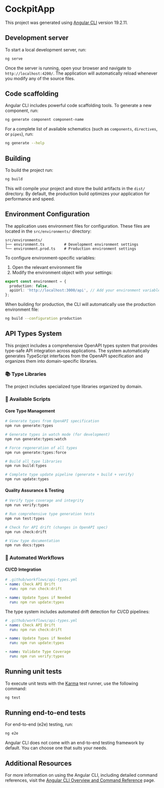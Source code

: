 # CockpitApp

This project was generated using [Angular CLI](https://github.com/angular/angular-cli) version 19.2.11.

## Development server

To start a local development server, run:

```bash
ng serve
```

Once the server is running, open your browser and navigate to `http://localhost:4200/`. The application will automatically reload whenever you modify any of the source files.

## Code scaffolding

Angular CLI includes powerful code scaffolding tools. To generate a new component, run:

```bash
ng generate component component-name
```

For a complete list of available schematics (such as `components`, `directives`, or `pipes`), run:

```bash
ng generate --help
```

## Building

To build the project run:

```bash
ng build
```

This will compile your project and store the build artifacts in the `dist/` directory. By default, the production build optimizes your application for performance and speed.

## Environment Configuration

The application uses environment files for configuration. These files are located in the `src/environments/` directory:

```
src/environments/
├── environment.ts         # Development environment settings
└── environment.prod.ts    # Production environment settings
```

To configure environment-specific variables:

1. Open the relevant environment file
2. Modify the environment object with your settings:

```typescript
export const environment = {
  production: false,
  apiUrl: 'http://localhost:3000/api', // Add your environment variables here
};
```

When building for production, the CLI will automatically use the production environment file:

```bash
ng build --configuration production
```

## API Types System

This project includes a comprehensive OpenAPI types system that provides type-safe API integration across applications. The system automatically generates TypeScript interfaces from the OpenAPI specification and organizes them into domain-specific libraries.

### 📚 Type Libraries

The project includes specialized type libraries organized by domain.

### 🔧 Available Scripts

#### Core Type Management

```bash
# Generate types from OpenAPI specification
npm run generate:types

# Generate types in watch mode (for development)
npm run generate:types:watch

# Force regeneration of all types
npm run generate:types:force

# Build all type libraries
npm run build:types

# Complete type update pipeline (generate + build + verify)
npm run update:types
```

#### Quality Assurance & Testing

```bash
# Verify type coverage and integrity
npm run verify:types

# Run comprehensive type generation tests
npm run test:types

# Check for API drift (changes in OpenAPI spec)
npm run check:drift

# View type documentation
npm run docs:types
```

### 🔄 Automated Workflows

#### CI/CD Integration

```yaml
# .github/workflows/api-types.yml
- name: Check API Drift
  run: npm run check:drift

- name: Update Types if Needed
  run: npm run update:types
```

The type system includes automated drift detection for CI/CD pipelines:

```yaml
# .github/workflows/api-types.yml
- name: Check API Drift
  run: npm run check:drift

- name: Update Types if Needed
  run: npm run update:types

- name: Validate Type Coverage
  run: npm run verify:types
```

## Running unit tests

To execute unit tests with the [Karma](https://karma-runner.github.io) test runner, use the following command:

```bash
ng test
```

## Running end-to-end tests

For end-to-end (e2e) testing, run:

```bash
ng e2e
```

Angular CLI does not come with an end-to-end testing framework by default. You can choose one that suits your needs.

## Additional Resources

For more information on using the Angular CLI, including detailed command references, visit the [Angular CLI Overview and Command Reference](https://angular.dev/tools/cli) page.
